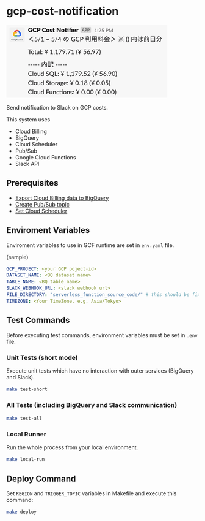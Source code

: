 # gcp-cost-notification

![](sample_image.png)

Send notification to Slack on GCP costs.

This system uses

- Cloud Billing
- BigQuery
- Cloud Scheduler
- Pub/Sub
- Google Cloud Functions
- Slack API

## Prerequisites

- [Export Cloud Billing data to BigQuery](https://cloud.google.com/billing/docs/how-to/export-data-bigquery-setup)
- [Create Pub/Sub topic](https://cloud.google.com/pubsub/docs/quickstart-console)
- [Set Cloud Scheduler](https://cloud.google.com/scheduler/docs/quickstart)

## Enviroment Variables

Enviroment variables to use in GCF runtime are set in `env.yaml` file.

(sample)
```yaml
GCP_PROJECT: <your GCP poject-id>
DATASET_NAME: <BQ dataset name>
TABLE_NAME: <BQ table name>
SLACK_WEBHOOK_URL: <slack webhook url>
FILE_DIRECTORY: "serverless_function_source_code/" # this should be fixed
TIMEZONE: <Your TimeZone. e.g. Asia/Tokyo>
```

## Test Commands

Before executing test commands, environment variables must be set in `.env` file.

### Unit Tests (short mode)

Execute unit tests which have no interaction with outer services (BigQuery and Slack).

```sh
make test-short
```

### All Tests (including BigQuery and Slack communication)

```sh
make test-all
```

### Local Runner

Run the whole process from your local environment.

```sh
make local-run
```

## Deploy Command

Set `REGION` and `TRIGGER_TOPIC` variables in Makefile and execute this command:

```sh
make deploy
```